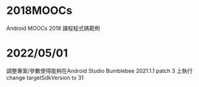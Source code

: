 # 2018MOOCs
Android MOOCs 2018 課程程式碼範例

# 2022/05/01
調整專案/參數使得能夠在Android Studio Bumblebee 2021.1.1 patch 3 上執行
change targetSdkVersion to 31